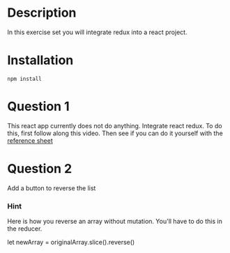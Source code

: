 # Description
In this exercise set you will integrate redux into a react project. 

# Installation
`npm install`

# Question 1
This react app currently does not do anything. Integrate react redux. To do this, first follow along this video. Then see if you can do it yourself with the [reference sheet](../reference/README.md)


# Question 2
Add a button to reverse the list

### Hint
Here is how you reverse an array without mutation. You'll have to do this in the reducer.

let newArray = originalArray.slice().reverse()

